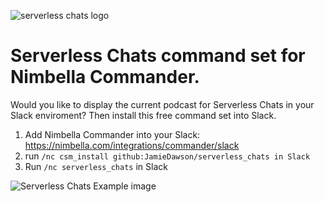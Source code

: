 ![serverless chats logo](https://use-images.githubusercontent.com/16840579/94647443-4ecf4d00-02a5-11eb-8cbc-d700bfa1139f.png)


# Serverless Chats command set for Nimbella Commander.

Would you like to display the current podcast for Serverless Chats in your Slack enviroment?
Then install this free command set into Slack.

1. Add Nimbella Commander into your Slack: https://nimbella.com/integrations/commander/slack
2. run `/nc csm_install github:JamieDawson/serverless_chats in Slack`
3. Run `/nc serverless_chats` in Slack



![Serverless Chats Example image](https://user-images.githubusercontent.com/16840579/94647291-fd26c280-02a4-11eb-9dfa-0de4cf0974bc.png)


